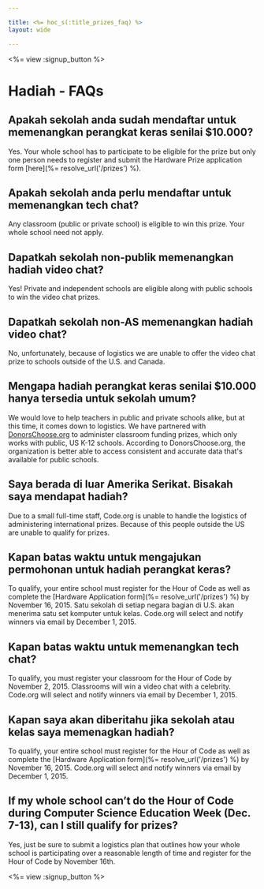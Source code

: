 ```yaml
---

title: <%= hoc_s(:title_prizes_faq) %>
layout: wide

---
```


<%= view :signup_button %>

# Hadiah - FAQs

## Apakah sekolah anda sudah mendaftar untuk memenangkan perangkat keras senilai $10.000?

Yes. Your whole school has to participate to be eligible for the prize but only one person needs to register and submit the Hardware Prize application form [here](%= resolve_url('/prizes') %).

## Apakah sekolah anda perlu mendaftar untuk memenangkan tech chat?

Any classroom (public or private school) is eligible to win this prize. Your whole school need not apply.

## Dapatkah sekolah non-publik memenangkan hadiah video chat?

Yes! Private and independent schools are eligible along with public schools to win the video chat prizes.

## Dapatkah sekolah non-AS memenangkan hadiah video chat?

No, unfortunately, because of logistics we are unable to offer the video chat prize to schools outside of the U.S. and Canada.

## Mengapa hadiah perangkat keras senilai $10.000 hanya tersedia untuk sekolah umum?

We would love to help teachers in public and private schools alike, but at this time, it comes down to logistics. We have partnered with [DonorsChoose.org](http://donorschoose.org) to administer classroom funding prizes, which only works with public, US K-12 schools. According to DonorsChoose.org, the organization is better able to access consistent and accurate data that's available for public schools.

## Saya berada di luar Amerika Serikat. Bisakah saya mendapat hadiah?

Due to a small full-time staff, Code.org is unable to handle the logistics of administering international prizes. Because of this people outside the US are unable to qualify for prizes.

## Kapan batas waktu untuk mengajukan permohonan untuk hadiah perangkat keras?

To qualify, your entire school must register for the Hour of Code as well as complete the [Hardware Application form](%= resolve_url('/prizes') %) by November 16, 2015. Satu sekolah di setiap negara bagian di U.S. akan menerima satu set komputer untuk kelas. Code.org will select and notify winners via email by December 1, 2015.

## Kapan batas waktu untuk memenangkan tech chat?

To qualify, you must register your classroom for the Hour of Code by November 2, 2015. Classrooms will win a video chat with a celebrity. Code.org will select and notify winners via email by December 1, 2015.

## Kapan saya akan diberitahu jika sekolah atau kelas saya memenagkan hadiah?

To qualify, your entire school must register for the Hour of Code as well as complete the [Hardware Application form](%= resolve_url('/prizes') %) by November 16, 2015. Code.org will select and notify winners via email by December 1, 2015.

## If my whole school can’t do the Hour of Code during Computer Science Education Week (Dec. 7-13), can I still qualify for prizes?

Yes, just be sure to submit a logistics plan that outlines how your whole school is participating over a reasonable length of time and register for the Hour of Code by November 16th.

<%= view :signup_button %>